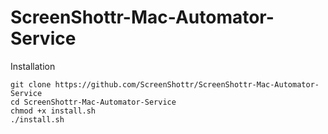 # ScreenShottr-Mac-Automator-Service

Installation


```
git clone https://github.com/ScreenShottr/ScreenShottr-Mac-Automator-Service
cd ScreenShottr-Mac-Automator-Service
chmod +x install.sh
./install.sh
```


